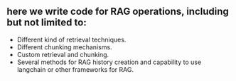 ## here we write code for RAG operations, including but not limited to:
- Different kind of retrieval techniques.
- Different chunking mechanisms.
- Custom retrieval and chunking.
- Several methods for RAG history creation and capability 
to use langchain or other frameworks for RAG.
